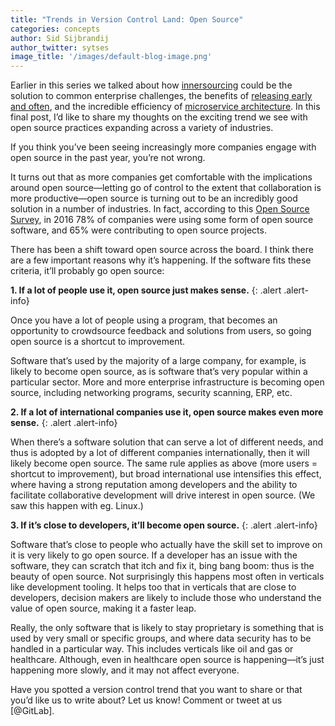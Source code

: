 ```yaml
---
title: "Trends in Version Control Land: Open Source"
categories: concepts
author: Sid Sijbrandij
author_twitter: sytses
image_title: '/images/default-blog-image.png'
---
```


Earlier in this series we talked about how [innersourcing][post-1] could
be the solution to common enterprise challenges, the benefits of
[releasing early and often][post-2], and the incredible efficiency of
[microservice architecture][post-3]. In this final post, I’d like to
share my thoughts on the exciting trend we see with open source practices
expanding across a variety of industries.

If you think you’ve been seeing increasingly more companies engage with
open source in the past year, you’re not wrong.

<!-- more -->

It turns out that as more companies get comfortable with the implications
around open source—letting go of control to the extent that collaboration
is more productive—open source is turning out to be an incredibly good
solution in a number of industries. In fact, according to this
[Open Source Survey][survay], in 2016 78% of companies were using some
form of open source software, and 65% were contributing to open source projects.

There has been a shift toward open source across the board.
I think there are a few important reasons why it’s happening.
If the software fits these criteria, it’ll probably go open source:

**1. If a lot of people use it, open source just makes sense.**
{: .alert .alert-info}

Once you have a lot of people using a program, that becomes an opportunity
to crowdsource feedback and solutions from users, so going open source is
a shortcut to improvement.

Software that’s used by the majority of a large company, for example, is
likely to become open source, as is software that’s very popular within a
particular sector. More and more enterprise infrastructure is becoming open
source, including networking programs, security scanning, ERP, etc.

**2. If a lot of international companies use it, open source makes even more sense.**
{: .alert .alert-info}

When there’s a software solution that can serve a lot of different needs,
and thus is adopted by a lot of different companies internationally, then
it will likely become open source. The same rule applies as above
(more users = shortcut to improvement), but broad international use
intensifies this effect, where having a strong reputation among developers
and the ability to facilitate collaborative development will drive interest
in open source. (We saw this happen with eg. Linux.)

**3. If it’s close to developers, it’ll become open source.**
{: .alert .alert-info}

Software that’s close to people who actually have the skill set to
improve on it is very likely to go open source. If a developer has
an issue with the software, they can scratch that itch and fix it,
bing bang boom: thus is the beauty of open source. Not surprisingly
this happens most often in verticals like development tooling. It
helps too that in verticals that are close to developers, decision
makers are likely to include those who understand the value of open
source, making it a faster leap.

Really, the only software that is likely to stay proprietary is something
that is used by very small or specific groups, and where data security has
to be handled in a particular way. This includes verticals like oil and
gas or healthcare. Although, even in healthcare open source is happening—it’s
just happening more slowly, and it may not affect everyone.
 
Have you spotted a version control trend that you want to share or that
you’d like us to write about? Let us know! Comment or tweet at us [@GitLab].

<!-- Identifiers, in alphabetical order -->

[post-1]: /2016/07/07/trends-version-control-innersourcing/
[post-2]: /2016/07/21/release-early-release-often/
[post-3]: /2016/08/16/trends-in-version-control-land-microservices/
[survay]: https://www.blackducksoftware.com/2016-future-of-open-source
